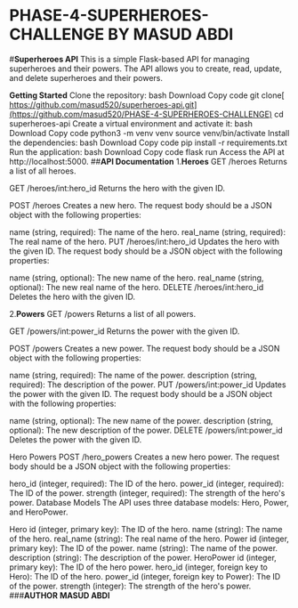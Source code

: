 # **PHASE-4-SUPERHEROES-CHALLENGE BY MASUD ABDI**
#**Superheroes API**
This is a simple Flask-based API for managing superheroes and their powers. The API allows you to create, read, update, and delete superheroes and their powers.

**Getting Started**
Clone the repository:
bash
Download
Copy code
git clone[ https://github.com/masud520/superheroes-api.git](https://github.com/masud520/PHASE-4-SUPERHEROES-CHALLENGE)
cd superheroes-api
Create a virtual environment and activate it:
bash
Download
Copy code
python3 -m venv venv
source venv/bin/activate
Install the dependencies:
bash
Download
Copy code
pip install -r requirements.txt
Run the application:
bash
Download
Copy code
flask run
Access the API at http://localhost:5000.
##**API Documentation**
1.**Heroes**
GET /heroes
Returns a list of all heroes.

GET /heroes/int:hero\_id
Returns the hero with the given ID.

POST /heroes
Creates a new hero. The request body should be a JSON object with the following properties:

name (string, required): The name of the hero.
real_name (string, required): The real name of the hero.
PUT /heroes/int:hero\_id
Updates the hero with the given ID. The request body should be a JSON object with the following properties:

name (string, optional): The new name of the hero.
real_name (string, optional): The new real name of the hero.
DELETE /heroes/int:hero\_id
Deletes the hero with the given ID.

2.**Powers**
GET /powers
Returns a list of all powers.

GET /powers/int:power\_id
Returns the power with the given ID.

POST /powers
Creates a new power. The request body should be a JSON object with the following properties:

name (string, required): The name of the power.
description (string, required): The description of the power.
PUT /powers/int:power\_id
Updates the power with the given ID. The request body should be a JSON object with the following properties:

name (string, optional): The new name of the power.
description (string, optional): The new description of the power.
DELETE /powers/int:power\_id
Deletes the power with the given ID.

Hero Powers
POST /hero_powers
Creates a new hero power. The request body should be a JSON object with the following properties:

hero_id (integer, required): The ID of the hero.
power_id (integer, required): The ID of the power.
strength (integer, required): The strength of the hero's power.
Database Models
The API uses three database models: Hero, Power, and HeroPower.

Hero
id (integer, primary key): The ID of the hero.
name (string): The name of the hero.
real_name (string): The real name of the hero.
Power
id (integer, primary key): The ID of the power.
name (string): The name of the power.
description (string): The description of the power.
HeroPower
id (integer, primary key): The ID of the hero power.
hero_id (integer, foreign key to Hero): The ID of the hero.
power_id (integer, foreign key to Power): The ID of the power.
strength (integer): The strength of the hero's power.
###**AUTHOR**
**MASUD ABDI**
